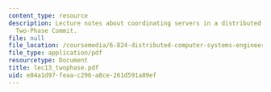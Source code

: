 ```yaml
---
content_type: resource
description: Lecture notes about coordinating servers in a distributed system, and
  Two-Phase Commit.
file: null
file_location: /coursemedia/6-824-distributed-computer-systems-engineering-spring-2006/e84a1d97feaac296a8ce261d591a89ef_lec13_twophase.pdf
file_type: application/pdf
resourcetype: Document
title: lec13_twophase.pdf
uid: e84a1d97-feaa-c296-a8ce-261d591a89ef
---
```

